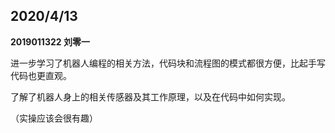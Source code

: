 ## 2020/4/13 ##

**2019011322  刘零一**

进一步学习了机器人编程的相关方法，代码块和流程图的模式都很方便，比起手写代码也更直观。

了解了机器人身上的相关传感器及其工作原理，以及在代码中如何实现。

（实操应该会很有趣）